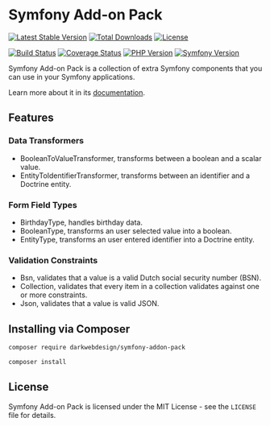 # Symfony Add-on Pack

[![Latest Stable Version](https://poser.pugx.org/darkwebdesign/symfony-addon-pack/v/stable?format=flat)](https://packagist.org/packages/darkwebdesign/symfony-addon-pack)
[![Total Downloads](https://poser.pugx.org/darkwebdesign/symfony-addon-pack/downloads?format=flat)](https://packagist.org/packages/darkwebdesign/symfony-addon-pack)
[![License](https://poser.pugx.org/darkwebdesign/symfony-addon-pack/license?format=flat)](https://packagist.org/packages/darkwebdesign/symfony-addon-pack)

[![Build Status](https://travis-ci.org/darkwebdesign/symfony-addon-pack.svg?branch=2.6)](https://travis-ci.org/darkwebdesign/symfony-addon-pack?branch=2.6)
[![Coverage Status](https://codecov.io/gh/darkwebdesign/symfony-addon-pack/branch/2.6/graph/badge.svg)](https://codecov.io/gh/darkwebdesign/symfony-addon-pack)
[![PHP Version](https://img.shields.io/badge/php-5.3%2B-777BB3.svg)](https://php.net/)
[![Symfony Version](https://img.shields.io/badge/symfony-2.6-93C74B.svg)](https://symfony.com/)

Symfony Add-on Pack is a collection of extra Symfony components that you can use in your Symfony applications.

Learn more about it in its [documentation](https://github.com/darkwebdesign/symfony-addon-pack/blob/2.6/doc/index.md).

## Features

### Data Transformers

* BooleanToValueTransformer, transforms between a boolean and a scalar value.
* EntityToIdentifierTransformer, transforms between an identifier and a Doctrine entity.

### Form Field Types

* BirthdayType, handles birthday data.
* BooleanType, transforms an user selected value into a boolean.
* EntityType, transforms an user entered identifier into a Doctrine entity.

### Validation Constraints

* Bsn, validates that a value is a valid Dutch social security number (BSN).
* Collection, validates that every item in a collection validates against one or more constraints.
* Json, validates that a value is valid JSON.

## Installing via Composer

```bash
composer require darkwebdesign/symfony-addon-pack
```

```bash
composer install
```

## License

Symfony Add-on Pack is licensed under the MIT License - see the `LICENSE` file for details.
